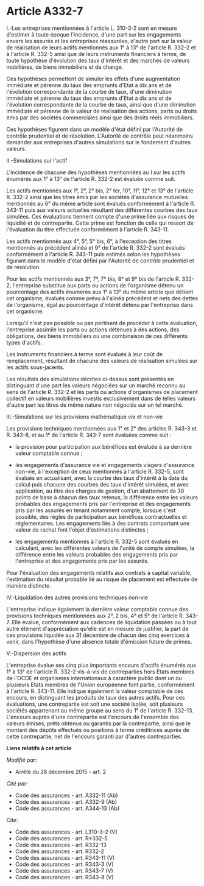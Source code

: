 # Article A332-7

I.-Les entreprises mentionnées à l'article L. 310-3-2 sont en mesure d'estimer à toute époque l'incidence, d'une part sur les
engagements envers les assurés et les entreprises réassurées, d'autre part sur la valeur de réalisation de leurs actifs
mentionnés aux 1° à 13° de l'article R. 332-2 et à l'article R. 332-5 ainsi que de leurs instruments financiers à terme, de
toute hypothèse d'évolution des taux d'intérêt et des marchés de valeurs mobilières, de biens immobiliers et de change. 

Ces hypothèses permettent de simuler les effets d'une augmentation immédiate et pérenne du taux des emprunts d'Etat à dix ans
et de l'évolution correspondante de la courbe de taux, d'une diminution immédiate et pérenne du taux des emprunts d'Etat à
dix ans et de l'évolution correspondante de la courbe de taux, ainsi que d'une diminution immédiate et pérenne de la valeur
de réalisation des actions, parts ou droits émis par des sociétés commerciales ainsi que des droits réels immobiliers. 

Ces hypothèses figurent dans un modèle d'état défini par l'Autorité de contrôle prudentiel et de résolution. L'Autorité de
contrôle peut néanmoins demander aux entreprises d'autres simulations sur le fondement d'autres valeurs. 

II.-Simulations sur l'actif 

L'incidence de chacune des hypothèses mentionnées au I sur les actifs énumérés aux 1° à 13° de l'article R. 332-2 est évaluée
comme suit. 

Les actifs mentionnés aux 1°, 2°, 2° bis, 2° ter, 10°, 11°, 12° et 13° de l'article R. 332-2 ainsi que les titres émis par
les sociétés d'assurance mutuelles mentionnés au 6° du même article sont évalués conformément à l'article R. 343-11 puis aux
valeurs actuelles résultant des différentes courbes des taux simulées. Ces évaluations tiennent compte d'une prime liée aux
risques de liquidité et de contrepartie. Cette prime est fonction de celle qui ressort de l'évaluation du titre effectuée
conformément à l'article R. 343-11. 

Les actifs mentionnés aux 4°, 5°, 5° bis, 6°, à l'exception des titres mentionnés au précédent alinéa et 9° de l'article R.
332-2 sont évalués conformément à l'article R. 343-11 puis estimés selon les hypothèses figurant dans le modèle d'état défini
par l'Autorité de contrôle prudentiel et de résolution. 

Pour les actifs mentionnés aux 3°, 7°, 7° bis, 8° et 9° bis de l'article R. 332-2, l'entreprise substitue aux parts ou
actions de l'organisme détenu un pourcentage des actifs énumérés aux 1° à 13° du même article que détient cet organisme,
évalués comme prévu à l'alinéa précédent et nets des dettes de l'organisme, égal au pourcentage d'intérêt détenu par
l'entreprise dans cet organisme. 

Lorsqu'il n'est pas possible ou pas pertinent de procéder à cette évaluation, l'entreprise assimile les parts ou actions
détenues à des actions, des obligations, des biens immobiliers ou une combinaison de ces différents types d'actifs. 

Les instruments financiers à terme sont évalués à leur coût de remplacement, résultant de chacune des valeurs de réalisation
simulées sur les actifs sous-jacents. 

Les résultats des simulations décrites ci-dessus sont présentés en distinguant d'une part les valeurs négociées sur un marché
reconnu au sens de l'article R. 332-2 et les parts ou actions d'organismes de placement collectif en valeurs mobilières
investis exclusivement dans de telles valeurs d'autre part les titres de même nature non négociés sur un tel marché. 

III.-Simulations sur les provisions mathématique vie et non-vie 

Les provisions techniques mentionnées aux 1° et 2° des articles R. 343-3 et R. 343-8, et au 1° de l'article R. 343-7 sont
évaluées comme suit :

- la provision pour participation aux bénéfices est évaluée à sa dernière valeur comptable connue ;

- les engagements d'assurance vie et engagements viagers d'assurance non-vie, à l'exception de ceux mentionnés à l'article R.
332-5, sont évalués en actualisant, avec la courbe des taux d'intérêt à la date du calcul puis chacune des courbes des taux
d'intérêt simulées, et avec application, au titre des charges de gestion, d'un abattement de 30 points de base à chacun des
taux retenus, la différence entre les valeurs probables des engagements pris par l'entreprise et des engagements pris par les
assurés en tenant notamment compte, lorsque c'est possible, des règles de participation aux bénéfices contractuelles et
réglementaires. Les engagements liés à des contrats comportant une valeur de rachat font l'objet d'estimations distinctes ;

- les engagements mentionnés à l'article R. 332-5 sont évalués en calculant, avec les différentes valeurs de l'unité de
compte simulées, la différence entre les valeurs probables des engagements pris par l'entreprise et des engagements pris par
les assurés. 

Pour l'évaluation des engagements relatifs aux contrats à capital variable, l'estimation du résultat probable lié au risque
de placement est effectuée de manière distincte. 

IV.-Liquidation des autres provisions techniques non-vie 

L'entreprise indique également la dernière valeur comptable connue des provisions techniques mentionnées aux 2°, 2 bis, 4° et
5° de l'article R. 343-7. Elle évalue, conformément aux cadences de liquidation passées ou à tout autre élément
d'appréciation qu'elle est en mesure de justifier, la part de ces provisions liquidée aux 31 décembre de chacun des cinq
exercices à venir, dans l'hypothèse d'une absence totale d'émission future de primes. 

V.-Dispersion des actifs 

L'entreprise évalue ses cinq plus importants encours d'actifs énumérés aux 1° à 13° de l'article R. 332-2 vis-à-vis de
contreparties hors Etats membres de l'OCDE et organismes internationaux à caractère public dont un ou plusieurs Etats membres
de l'Union européenne font partie, conformément à l'article R. 343-11. Elle indique également la valeur comptable de ces
encours, en distinguant les produits de taux des autres actifs. Pour ces évaluations, une contrepartie est soit une société
isolée, soit plusieurs sociétés appartenant au même groupe au sens du 1° de l'article R. 332-13. L'encours auprès d'une
contrepartie est l'encours de l'ensemble des valeurs émises, prêts obtenus ou garantis par la contrepartie, ainsi que le
montant des dépôts effectués ou positions à terme créditrices auprès de cette contrepartie, net de l'encours garanti par
d'autres contreparties.

**Liens relatifs à cet article**

_Modifié par_:

  - Arrêté du 28 décembre 2015 - art. 2

_Cité par_:

  - Code des assurances - art. A332-11 (Ab)
  - Code des assurances - art. A332-9 (Ab)
  - Code des assurances - art. A344-13 (Ab)

_Cite_:

  - Code des assurances - art. L310-3-2 (V)
  - Code des assurances - art. R*332-5
  - Code des assurances - art. R332-13
  - Code des assurances - art. R332-2
  - Code des assurances - art. R343-11 (V)
  - Code des assurances - art. R343-3 (V)
  - Code des assurances - art. R343-7 (V)
  - Code des assurances - art. R343-8 (V)
